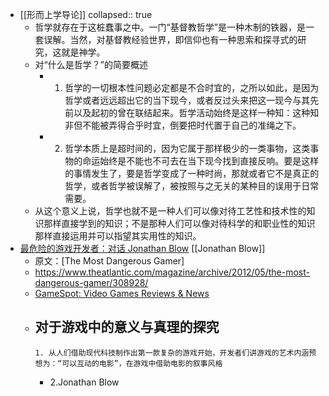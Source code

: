 - [[形而上学导论]]
  collapsed:: true
	- 哲学就存在于这桩蠢事之中。一门“基督教哲学”是一种木制的铁器，是一套误解。当然，对基督教经验世界，即信仰也有一种思索和探寻式的研究，这就是神学。
	- 对“什么是哲学？”的简要概述
		- 1. 哲学的一切根本性问题必定都是不合时宜的，之所以如此，是因为哲学或者远远超出它的当下现今，或者反过头来把这一现今与其先前以及起初的曾在联结起来。哲学活动始终是这样一种知：这种知非但不能被弄得合乎时宜，倒要把时代置于自己的准绳之下。
		- 2. 哲学本质上是超时间的，因为它属于那样极少的一类事物，这类事物的命运始终是不能也不可去在当下现今找到直接反响。要是这样的事情发生了，要是哲学变成了一种时尚，那就或者它不是真正的哲学，或者哲学被误解了，被按照与之无关的某种目的误用于日常需要。
	- 从这个意义上说，哲学也就不是一种人们可以像对待工艺性和技术性的知识那样直接学到的知识；不是那种人们可以像对待科学的和职业性的知识那样直接运用并可以指望其实用性的知识。
- [最危险的游戏开发者：对话 Jonathan Blow](https://indienova.com/indie-game-news/the-most-dangerous-gamer/) [[Jonathan Blow]]
	- 原文：[The Most Dangerous Gamer]
	- https://www.theatlantic.com/magazine/archive/2012/05/the-most-dangerous-gamer/308928/
	- [GameSpot: Video Games Reviews & News](https://www.gamespot.com/)
	- 对于游戏中的意义与真理的探究
		-
		  1. 从人们借助现代科技制作出第一款复杂的游戏开始，开发者们讲游戏的艺术内涵预想为：“可以互动的电影”，在游戏中借助电影的叙事风格
		- 2.Jonathan Blow